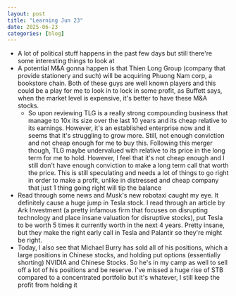 ```yaml
---
layout: post
title: "Learning Jun 23"
date: 2025-06-23
categories: [blog]
---
```

- A lot of political stuff happens in the past few days but still there're some interesting things to look at
- A potential M&A gonna happen is that Thien Long Group (company that provide stationery and such) will be acquiring Phuong Nam corp, a bookstore chain. Both of these guys are well known players and this could be a play for me to look in to lock in some profit, as Buffett says, when the market level is expensive, it's better to have these M&A stocks.
	- So upon reviewing TLG is a really strong compounding business that manage to 10x its size over the last 10 years and its cheap relative to its earnings. However, it's an established enterprise now and it seems that it's struggling to grow more. Still, not enough conviction and not cheap enough for me to buy this. Following this merger though, TLG maybe undervalued with relative to its price in the long term for me to hold. However, I feel that it's not cheap enough and I still don't have enough conviction to make a long term call that worth the price. This is still speculating and needs a lot of things to go right in order to make a profit, unlike in distressed and cheap company that just 1 thing going right will tip the balance
- Read through some news and Musk's new robotaxi caught my eye. It definitely cause a huge jump in Tesla stock. I read through an article by Ark Investment (a pretty infamous firm that focuses on disrupting technology and place insane valuation for disruptive stocks), put Tesla to be worth 5 times it currently worth in the next 4 years. Pretty insane, but they make the right early call in Tesla and Palantir so they're might be right.
- Today, I also see that Michael Burry has sold all of his positions, which a large positions in Chinese stocks, and holding put options (essentially shorting) NVIDIA and Chinese Stocks. So he's in my camp as well to sell off a lot of his positions  and be reserve. I've missed a huge rise of STB compared to a concentrated portfolio but it's whatever, I still keep the profit from holding it
